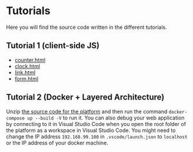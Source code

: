 # Tutorials
Here you will find the source code written in the different tutorials.

## Tutorial 1 (client-side JS)
* <a href="static-files/tutorial-01/counter.html">counter.html</a>
* <a href="static-files/tutorial-01/clock.html">clock.html</a>
* <a href="static-files/tutorial-01/link.html">link.html</a>
* <a href="static-files/tutorial-01/form.html">form.html</a>

## Tutorial 2 (Docker + Layered Architecture)
Unzip <a href="static-files/tutorial-02/platform.zip">the source code for the platform</a> and then run the command `docker-compose up --build -V` to run it. You can also debug your web application by connecting to it in Visual Studio Code when you open the root folder of the platform as a workspace in Visual Studio Code. You might need to change the IP address `192.168.99.100` in `.vscode/launch.json` to `localhost` or the IP address of your docker machine.